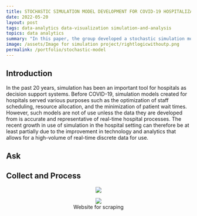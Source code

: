 ```yaml
---
title: STOCHASTIC SIMULATION MODEL DEVELOPMENT FOR COVID-19 HOSPITALIZATION
date: 2022-05-20
layout: post
tags: data-analytics data-visualization simulation-and-analysis
topics: data analytics
summary: "In this paper, the group developed a stochastic simulation model for Healthcare System management during the COVID-19 pandemic. The model focuses on the Emergency Department (ED) from the diagnosis of patient arrivals with COVID-19 to the death or discharge of the patient from the hospital. It also considers the fact that once admitted and initial tests are conducted, patients who are assigned to a bed in the Intensive Care Unit (ICU) or a Regular Impatient Bed will often switch between the 2 as their condition improves or worsens. The patients who have the most serious cases of COVID-19 will be placed in ICU beds which are the bottleneck to hospitals effectively saving COID-19 patients due to their low resource capacity. As a result, the model focuses heavily on utilizing ICU beds most effectively. This model was developed with the purpose of aiding Hospitals in minimizing COVID deaths with the optimal allocation of resources with a focus on ICU beds. Our results showed that at least 90 ICU are needed to serve the same amount of arrival for COVID-19 patients without any wait time. Since the model can be applied to a variety of different hospital’s situation, it can be used by hospital manager’s find out their possible capacity and solutions to improve services."
image: /assets/Image for simulation project/rightlogicwithoutp.png
permalink: /portfolio/stochastic-model
---
```

## Introduction  
In the past 20 years, simulation has been an important tool for hospitals as decision support systems. Before COVID-19, simulation models created for hospitals served various purposes such as the optimization of staff scheduling, resource allocation, and the minimization of patient wait times. However, such models are not of use unless the data they are developed from is accurate and representative of real-time hospital processes. The recent growth in use of simulation in the hospital setting can therefore be at least partially due to the improvement in technology and analytics that allows for a high-volume of real-time discrete data for use. 
## Ask      

## Collect and Process


<figure align="center">
	<img align="center" src="/assets/images/collegeexam2020/site.jpg">
</figure>

<figure align="center">
	<img align="center" src="/assets/images/collegeexam2020/site2.jpg" >
	<figcaption>
		Website for scraping
	</figcaption>
</figure>

